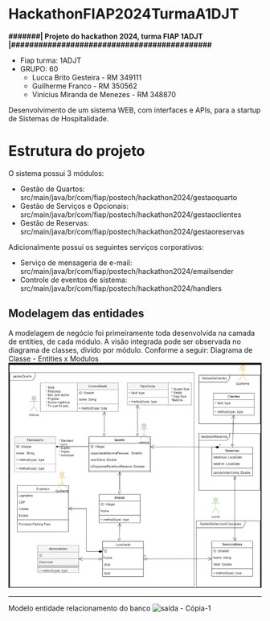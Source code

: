 # HackathonFIAP2024TurmaA1DJT

**#######| Projeto do hackathon 2024, turma FIAP 1ADJT |############################################**

* Fiap turma: 1ADJT
* GRUPO: 60
    * Lucca Brito Gesteira - RM 349111
    *  Guilherme Franco - RM 350562
    *  Vinícius Miranda de Menezes - RM 348870

Desenvolvimento de um sistema WEB, com interfaces e APIs, para a startup de Sistemas de Hospitalidade.

# Estrutura do projeto
O sistema possui 3 módulos:
- Gestão de Quartos: src/main/java/br/com/fiap/postech/hackathon2024/gestaoquarto
- Gestão de Serviços e Opcionais: src/main/java/br/com/fiap/postech/hackathon2024/gestaoclientes
- Gestão de Reservas: src/main/java/br/com/fiap/postech/hackathon2024/gestaoreservas

Adicionalmente possui os seguintes serviços corporativos:
- Serviço de mensageria de e-mail: src/main/java/br/com/fiap/postech/hackathon2024/emailsender
- Controle de eventos de sistema: src/main/java/br/com/fiap/postech/hackathon2024/handlers

## Modelagem das entidades

A modelagem de negócio foi primeiramente toda desenvolvida na camada de entities, de cada módulo. A visão integrada
pode ser observada no diagrama de classes, divido por módulo. Conforme a seguir:
Diagrama de Classe - Entities x Modulos
![Diagrama de Classe - Entities x Modulos](img.png)

--- 
Modelo entidade relacionamento do banco
![saída - Cópia-1](https://github.com/paravinicius/HackathonFIAP2024TurmaA1DJT/assets/94026036/34330474-865f-4058-abff-3799ba73d39d)
